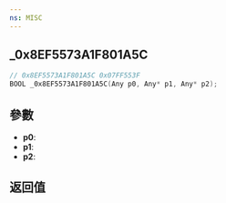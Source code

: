 ```yaml
---
ns: MISC
---
```

## _0x8EF5573A1F801A5C

```c
// 0x8EF5573A1F801A5C 0x07FF553F
BOOL _0x8EF5573A1F801A5C(Any p0, Any* p1, Any* p2);
```


## 參數
* **p0**: 
* **p1**: 
* **p2**: 

## 返回值
